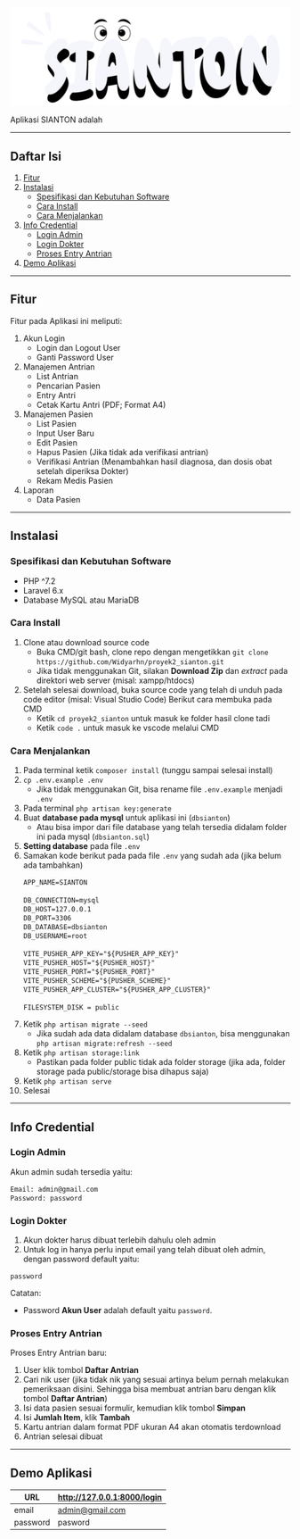 ![Aplikasi SIANTON](public/admin/assets/img/logo_sianton.png "Aplikasi SIANTON")

Aplikasi SIANTON adalah

<hr>

## Daftar Isi
1. [Fitur](#fitur)
3. [Instalasi](#instalasi)
    - [Spesifikasi dan Kebutuhan Software](#spesifikasi-dan-kebutuhan-software)
    - [Cara Install](#cara-install)
    - [Cara Menjalankan](#cara-menjalankan)
4. [Info Credential](#info-credential)
    - [Login Admin](#login-admin)
    - [Login Dokter](#login-dokter)
    - [Proses Entry Antrian](#proses-entry-antrian)
5. [Demo Aplikasi](#demo-aplikasi)

<hr>

## Fitur

Fitur pada Aplikasi ini meliputi:

1. Akun Login
    - Login dan Logout User
    - Ganti Password User
2. Manajemen Antrian
    - List Antrian
    - Pencarian Pasien
    - Entry Antri
    - Cetak Kartu Antri (PDF; Format A4)
3. Manajemen Pasien
    - List Pasien
    - Input User Baru
    - Edit Pasien
    - Hapus Pasien (Jika tidak ada verifikasi antrian)
    - Verifikasi Antrian (Menambahkan hasil diagnosa, dan dosis obat setelah diperiksa Dokter)
    - Rekam Medis Pasien
4. Laporan
    - Data Pasien

<hr>

## Instalasi

### Spesifikasi dan Kebutuhan Software

- PHP ^7.2
- Laravel 6.x
- Database MySQL atau MariaDB

### Cara Install

1. Clone atau download source code
    - Buka CMD/git bash, clone repo dengan mengetikkan `git clone https://github.com/Widyarhn/proyek2_sianton.git`
    - Jika tidak menggunakan Git, silakan **Download Zip** dan *extract* pada direktori web server (misal: xampp/htdocs)
2. Setelah selesai download, buka source code yang telah di unduh pada code editor (misal: Visual Studio Code) Berikut cara membuka pada CMD
    - Ketik `cd proyek2_sianton` untuk masuk ke folder hasil clone tadi
    - Ketik `code .` untuk masuk ke vscode melalui CMD

### Cara Menjalankan

1. Pada terminal ketik `composer install` (tunggu sampai selesai install)
2. `cp .env.example .env`
    - Jika tidak menggunakan Git, bisa rename file `.env.example` menjadi `.env`
3. Pada terminal `php artisan key:generate`
4. Buat **database pada mysql** untuk aplikasi ini (`dbsianton`)
     - Atau bisa impor dari file database yang telah tersedia didalam folder ini pada mysql (`dbsianton.sql`)
5. **Setting database** pada file `.env`
6. Samakan kode berikut pada pada file `.env` yang sudah ada (jika belum ada tambahkan)
    ```
    APP_NAME=SIANTON

    DB_CONNECTION=mysql
    DB_HOST=127.0.0.1
    DB_PORT=3306
    DB_DATABASE=dbsianton
    DB_USERNAME=root
    
    VITE_PUSHER_APP_KEY="${PUSHER_APP_KEY}"
    VITE_PUSHER_HOST="${PUSHER_HOST}"
    VITE_PUSHER_PORT="${PUSHER_PORT}"
    VITE_PUSHER_SCHEME="${PUSHER_SCHEME}"
    VITE_PUSHER_APP_CLUSTER="${PUSHER_APP_CLUSTER}"

    FILESYSTEM_DISK = public
    ```
7. Ketik `php artisan migrate --seed`
    - Jika sudah ada data didalam database `dbsianton`, bisa menggunakan `php artisan migrate:refresh --seed`
8. Ketik `php artisan storage:link`
    - Pastikan pada folder public tidak ada folder storage (jika ada, folder storage pada public/storage bisa dihapus saja)
9. Ketik `php artisan serve`
10. Selesai

<hr>

## Info Credential

### Login Admin

Akun admin sudah tersedia yaitu:
```
Email: admin@gmail.com
Password: password
```

### Login Dokter

1. Akun dokter harus dibuat terlebih dahulu oleh admin
2. Untuk log in hanya perlu input email yang telah dibuat oleh admin, dengan password default yaitu:
```
password
```

Catatan:
- Password **Akun User** adalah default yaitu `password`.


### Proses Entry Antrian

Proses Entry Antrian baru:

1. User klik tombol **Daftar Antrian**
3. Cari nik user (jika tidak nik yang sesuai artinya belum pernah melakukan pemeriksaan disini. Sehingga bisa membuat antrian baru dengan klik tombol **Daftar Antrian**)
4. Isi data pasien sesuai formulir, kemudian klik tombol **Simpan**
5. Isi **Jumlah Item**, klik **Tambah**
6. Kartu antrian dalam format PDF ukuran A4 akan otomatis terdownload
7. Antrian selesai dibuat

<hr>

## Demo Aplikasi

| URL | http://127.0.0.1:8000/login |
| --- | --- |
| email | admin@gmail.com |
| password | pasword |

